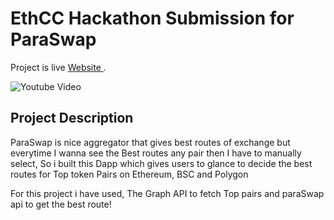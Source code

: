 #  EthCC Hackathon Submission for ParaSwap
Project is live [Website ](https://para-swap.vercel.app/).

![Youtube Video](https://youtu.be/nHkn5EK4e_0)

## Project Description

ParaSwap is nice aggregator that gives best routes of exchange but everytime I wanna see the Best routes any pair then I have to manually select, So i built this Dapp which gives users to glance to decide the best routes for Top token Pairs on Ethereum, BSC and Polygon 

For this project i have used, The Graph API to fetch Top pairs and paraSwap api to get the best route!

